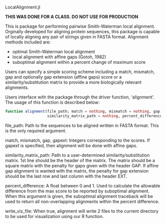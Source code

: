 LocalAlignment.jl

**THIS WAS DONE FOR A CLASS. DO NOT USE FOR PRODUCTION**

This is package for performing pairwise Smith-Waterman local alignment. Orginally developed for aligning protein sequences, this package is capable of locally aligning any pair of strings given in FASTA format. Alignment methods included are:
  * optimal Smith-Waterman local alignment
  * local alignment with affine gaps (Gotoh, 1982)
  * suboptimal alignment within a percent change of maximum score
  
Users can specify a simple scoring scheme including a match, mismatch, gap and optionally gap extension (affine gaps) score or a similarity/substitution matrix to provide a more biologically relevant alignments.

Users interface with the package through the driver function, 'alignment'. The usage of this function is described below:
```julia
function alignment(file_path; match = nothing, mismatch = nothing, gap = nothing, gapext = nothing,
                   similarity_matrix_path = nothing, percent_difference = nothing, write_viz_file = false)
```

file_path: Path to the sequences to be aligned written in FASTA format. This is the only required argument.  

match, mismatch, gap, gapext: Integers corresponding to the scores. If gapext is specified, then alignment will be done with affine gaps.

similarity_matrix_path: Path to a user-determined similarity/substitution matrix. 1st line should be the header of the matrix. The matrix should be a square matrix with the penalty for gaps given with the header GAP. If affine gap alignment is wanted with the matrix, the penalty for gap extension should be the last row and last column with the header EXT.

percent_difference: A float between 0 and 1. Used to calculate the allowable difference from the max score to be reported by suboptimal alignment. When this argument is given, the suboptimal alignment traceback will be used to return all non-overlapping alignments within the percent difference.

write_viz_file: When true, alignment will write 2 files to the current directory to be used for visualization using our R function.
